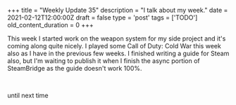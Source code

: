 
+++
title = "Weekly Update 35"
description = "I talk about my week."
date = 2021-02-12T12:00:00Z
draft = false
type = 'post'
tags = ['TODO']
old_content_duration = 0
+++

<p>This week I started work on the weapon system for my side project and it's coming along quite nicely. I played some Call of Duty: Cold War this week also as I have in the previous few weeks. I finished writing a guide for Steam also, but I'm waiting to publish it when I finish the async portion of SteamBridge as the guide doesn't work 100%. </p>
<p>&nbsp;</p>
<p>until next time</p>
    